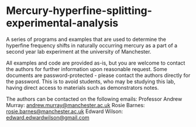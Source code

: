 # Mercury-hyperfine-splitting-experimental-analysis
A series of programs and examples that are used to determine the hyperfine frequency shifts in naturally occurring mercury as a part of a second year lab experiment at the university of Manchester.

All examples and code are provided as-is, but you are welcome to contact the authors for further information upon reasonable request. Some documents are password-protected - please contact the authors directly for the password. This is to avoid students, who may be studying this lab, having direct access to materials such as demonstrators notes. 

The authors can be contacted on the following emails:
Professor Andrew Murray: andrew.murray@manchester.ac.uk
Rosie Barnes: rosie.barnes@manchester.ac.uk
Edward Wilson: edward.edwardwilson@gmail.com
